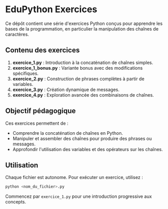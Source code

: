  
# EduPython Exercices

Ce dépôt contient une série d'exercices Python conçus pour apprendre les bases de la programmation, en particulier la manipulation des chaînes de caractères.

## Contenu des exercices

1. **exercice_1.py** : Introduction à la concaténation de chaînes simples.
2. **exercice_1_bonus.py** : Variante bonus avec des modifications spécifiques.
3. **exercice_2.py** : Construction de phrases complètes à partir de variables.
4. **exercice_3.py** : Création dynamique de messages.
5. **exercice_4.py** : Exploration avancée des combinaisons de chaînes.

## Objectif pédagogique

Ces exercices permettent de :
- Comprendre la concaténation de chaînes en Python.
- Manipuler et assembler des chaînes pour produire des phrases ou messages.
- Approfondir l'utilisation des variables et des opérateurs sur les chaînes.

## Utilisation

Chaque fichier est autonome. Pour exécuter un exercice, utilisez :
```bash
python <nom_du_fichier>.py
```

Commencez par `exercice_1.py` pour une introduction progressive aux concepts.
